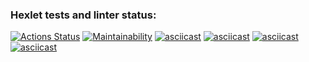 ### Hexlet tests and linter status:
[![Actions Status](https://github.com/mkolotovich/php-project-45/actions/workflows/hexlet-check.yml/badge.svg)](https://github.com/mkolotovich/php-project-45/actions)
[![Maintainability](https://api.codeclimate.com/v1/badges/4b3738a3efb92e2079f7/maintainability)](https://codeclimate.com/github/mkolotovich/php-project-45/maintainability)
[![asciicast](https://asciinema.org/a/ubKCAAN1XAlEuC33twAUOiR1c.svg)](https://asciinema.org/a/ubKCAAN1XAlEuC33twAUOiR1c)
[![asciicast](https://asciinema.org/a/CQtxcIhuiMXorASRlfSJh9qwA.svg)](https://asciinema.org/a/CQtxcIhuiMXorASRlfSJh9qwA)
[![asciicast](https://asciinema.org/a/JXL9YHkZWgoINopxrxI9dVHuL.svg)](https://asciinema.org/a/JXL9YHkZWgoINopxrxI9dVHuL)
[![asciicast](https://asciinema.org/a/nyfIbPL9lVxQePZZoKVtmwjCW.svg)](https://asciinema.org/a/nyfIbPL9lVxQePZZoKVtmwjCW)